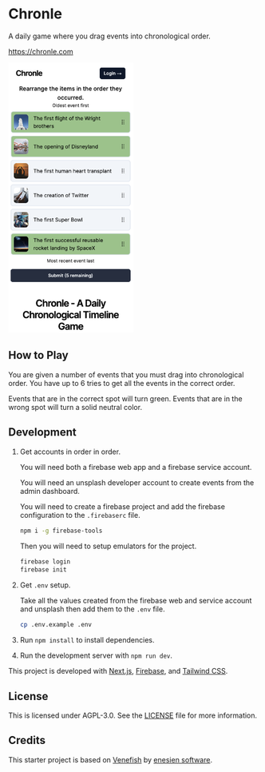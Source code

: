 # Chronle

A daily game where you drag events into chronological order.

<https://chronle.com>

<img src="./docs/resources/screenshot.png" width="250" alt="Demo image">

## How to Play

You are given a number of events that you must drag into chronological order. You have up to 6 tries to get all the events in the correct order.

Events that are in the correct spot will turn green. Events that are in the wrong spot will turn a solid neutral color.

## Development

1. Get accounts in order in order.

   You will need both a firebase web app and a firebase service account.

   You will need an unsplash developer account to create events from the admin dashboard.

   You will need to create a firebase project and add the firebase configuration to the `.firebaserc` file.

   ```bash
   npm i -g firebase-tools
   ```

   Then you will need to setup emulators for the project.

   ```bash
   firebase login
   firebase init
   ```

2. Get `.env` setup.

   Take all the values created from the firebase web and service account and unsplash then add them to the `.env` file.

   ```bash
   cp .env.example .env
   ```

3. Run `npm install` to install dependencies.
4. Run the development server with `npm run dev`.

This project is developed with [Next.js](https://nextjs.org/), [Firebase](https://firebase.google.com/), and [Tailwind CSS](https://tailwindcss.com/).

## License

This is licensed under AGPL-3.0. See the [LICENSE](LICENSE) file for more information.

## Credits

This starter project is based on [Venefish](https://github.com/enesien/venefish) by [enesien software](https://enesien.com/).
